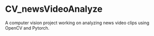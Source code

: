# CV_newsVideoAnalyze
A computer vision project working on analyzing news video clips using OpenCV and Pytorch. 

